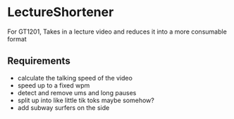 # LectureShortener
For GT1201, Takes in a lecture video and reduces it into a more consumable format

## Requirements

- calculate the talking speed of the video
- speed up to a fixed wpm
- detect and remove ums and long pauses
- split up into like little tik toks maybe somehow?
- add subway surfers on the side